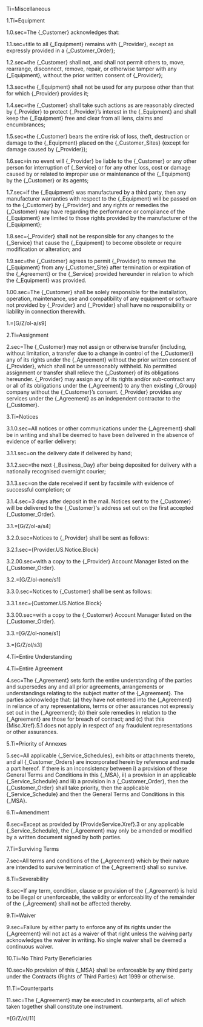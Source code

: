 Ti=Miscellaneous

1.Ti=Equipment

1.0.sec=The {_Customer} acknowledges that:

1.1.sec=title to all {_Equipment} remains with {_Provider}, except as expressly provided in a {_Customer_Order};

1.2.sec=the {_Customer} shall not, and shall not permit others to, move, rearrange, disconnect, remove, repair, or otherwise tamper with any {_Equipment}, without the prior written consent of {_Provider};

1.3.sec=the {_Equipment} shall not be used for any purpose other than that for which {_Provider} provides it;

1.4.sec=the {_Customer} shall take such actions as are reasonably directed by {_Provider} to protect {_Provider}’s interest in the {_Equipment} and shall keep the {_Equipment} free and clear from all liens, claims and encumbrances;

1.5.sec=the {_Customer} bears the entire risk of loss, theft, destruction or damage to the {_Equipment} placed on the {_Customer_Sites} (except for damage caused by {_Provider});

1.6.sec=in no event will {_Provider} be liable to the {_Customer} or any other person for interruption of {_Service} or for any other loss, cost or damage caused by or related to improper use or maintenance of the {_Equipment} by the {_Customer} or its agents;

1.7.sec=if the {_Equipment} was manufactured by a third party, then any manufacturer warranties with respect to the {_Equipment} will be passed on to the {_Customer} by {_Provider} and any rights or remedies the {_Customer} may have regarding the performance  or compliance of the {_Equipment} are limited to those rights provided by the manufacturer of the {_Equipment};

1.8.sec={_Provider} shall not be responsible for any changes to the {_Service} that cause the {_Equipment} to become obsolete or require modification or alteration; and

1.9.sec=the {_Customer} agrees to permit {_Provider} to remove the {_Equipment} from any {_Customer_Site} after termination or expiration of the {_Agreement} or the {_Service} provided hereunder in relation to which the {_Equipment} was provided.

1.00.sec=The {_Customer} shall be solely responsible for the installation, operation, maintenance, use and compatibility of any equipment or software not provided by {_Provider} and {_Provider} shall have no responsibility or liability in connection therewith.

1.=[G/Z/ol-a/s9]

2.Ti=Assignment

2.sec=The {_Customer} may not assign or otherwise transfer (including, without limitation, a transfer due to a change in control of the {_Customer}) any of its rights under the {_Agreement} without the prior written consent of {_Provider}, which shall not be unreasonably withheld. No permitted assignment or transfer shall relieve the {_Customer} of its obligations hereunder. {_Provider} may assign any of its rights and/or sub-contract any or all of its obligations under the {_Agreement} to any then existing {_Group} company without the {_Customer}’s consent. {_Provider} provides any services under the {_Agreement} as an independent contractor to the {_Customer}.

3.Ti=Notices

3.1.0.sec=All notices or other communications under the {_Agreement} shall be in writing and shall be deemed to have been delivered in the absence of evidence of earlier delivery:

3.1.1.sec=on the delivery date if delivered by hand;

3.1.2.sec=the next {_Business_Day} after being deposited for delivery with a nationally recognised overnight courier;

3.1.3.sec=on the date received if sent by facsimile with evidence of successful completion; or

3.1.4.sec=3 days after deposit in the mail. Notices sent to the {_Customer} will be delivered to the {_Customer}'s address set out on the first accepted {_Customer_Order}.

3.1.=[G/Z/ol-a/s4]

3.2.0.sec=Notices to {_Provider} shall be sent as follows:

3.2.1.sec={Provider.US.Notice.Block}

3.2.00.sec=with a copy to the {_Provider} Account Manager listed on the {_Customer_Order}.

3.2.=[G/Z/ol-none/s1]

3.3.0.sec=Notices to {_Customer} shall be sent as follows:

3.3.1.sec={Customer.US.Notice.Block}

3.3.00.sec=with a copy to the {_Customer} Account Manager listed on the {_Customer_Order}.

3.3.=[G/Z/ol-none/s1]

3.=[G/Z/ol/s3]

4.Ti=Entire Understanding

4.Ti=Entire Agreement

4.sec=The {_Agreement} sets forth the entire understanding of the parties and supersedes any and all prior agreements, arrangements or understandings relating to the subject matter of the {_Agreement}. The parties acknowledge that: (a) they have not entered into the {_Agreement} in reliance of any representations, terms or other assurances not expressly set out in the {_Agreement}; (b) their sole remedies in relation to the {_Agreement} are those for breach of contract; and (c) that this {Misc.Xref}.5.1 does not apply in respect of any fraudulent representations or other assurances. 

5.Ti=Priority of Annexes

5.sec=All applicable {_Service_Schedules}, exhibits or attachments thereto, and all {_Customer_Orders} are incorporated herein by reference and made a part hereof.  If there is an inconsistency between i) a provision of these General Terms and Conditions in this {_MSA}, ii) a provision in an applicable {_Service_Schedule} and iii) a provision in a {_Customer_Order}, then the {_Customer_Order} shall take priority, then the applicable {_Service_Schedule} and then the General Terms and Conditions in this {_MSA}.

6.Ti=Amendment

6.sec=Except as provided by {ProvideService.Xref}.3 or any applicable {_Service_Schedule}, the {_Agreement} may only be amended or modified by a written document signed by both parties. 

7.Ti=Surviving Terms

7.sec=All terms and conditions of the {_Agreement} which by their nature are intended to survive termination of the {_Agreement} shall so survive.

8.Ti=Severability

8.sec=If any term, condition, clause or provision of the {_Agreement} is held to be illegal or unenforceable, the validity or enforceability of the remainder of the {_Agreement} shall not be affected thereby.

9.Ti=Waiver

9.sec=Failure by either party to enforce any of its rights under the {_Agreement} will not act as a waiver of that right unless the waiving party acknowledges the waiver in writing. No single waiver shall be deemed a continuous waiver.

10.Ti=No Third Party Beneficiaries

10.sec=No provision of this {_MSA} shall be enforceable by any third party under the Contracts (Rights of Third Parties) Act 1999 or otherwise.

11.Ti=Counterparts

11.sec=The {_Agreement} may be executed in counterparts, all of which taken together shall constitute one instrument.

=[G/Z/ol/11]
